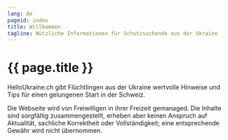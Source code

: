 ```yaml
---
lang: de
pageid: index
title: Willkommen
tagline: Nützliche Informationen für Schutzsuchende aus der Ukraine
---
```

# {{ page.title }}

HelloUkraine.ch gibt Flüchtlingen aus der Ukraine wertvolle Hinweise und Tips für einen gelungenen Start in der Schweiz.

Die Webseite wird von Freiwilligen in ihrer Freizeit gemanaged. Die Inhalte sind sorgfältig zusammengestellt, erheben aber
keinen Anspruch auf Aktualität, sachliche Korrektheit oder Vollständigkeit; eine entsprechende Gewähr wird nicht übernommen.